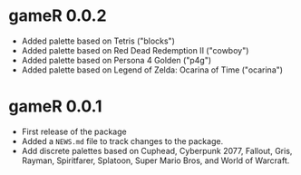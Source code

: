# gameR 0.0.2

* Added palette based on Tetris ("blocks")
* Added palette based on Red Dead Redemption II ("cowboy")
* Added palette based on Persona 4 Golden ("p4g")
* Added palette based on Legend of Zelda: Ocarina of Time ("ocarina")

# gameR 0.0.1

* First release of the package
* Added a `NEWS.md` file to track changes to the package.
* Add discrete palettes based on Cuphead, Cyberpunk 2077, Fallout, Gris, Rayman,
  Spiritfarer, Splatoon, Super Mario Bros, and World of Warcraft.
